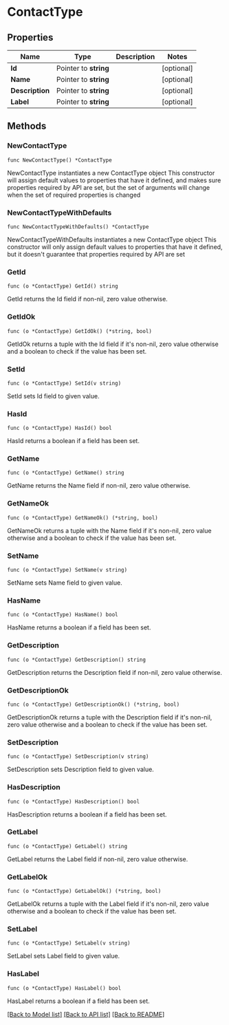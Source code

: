 # ContactType

## Properties

Name | Type | Description | Notes
------------ | ------------- | ------------- | -------------
**Id** | Pointer to **string** |  | [optional] 
**Name** | Pointer to **string** |  | [optional] 
**Description** | Pointer to **string** |  | [optional] 
**Label** | Pointer to **string** |  | [optional] 

## Methods

### NewContactType

`func NewContactType() *ContactType`

NewContactType instantiates a new ContactType object
This constructor will assign default values to properties that have it defined,
and makes sure properties required by API are set, but the set of arguments
will change when the set of required properties is changed

### NewContactTypeWithDefaults

`func NewContactTypeWithDefaults() *ContactType`

NewContactTypeWithDefaults instantiates a new ContactType object
This constructor will only assign default values to properties that have it defined,
but it doesn't guarantee that properties required by API are set

### GetId

`func (o *ContactType) GetId() string`

GetId returns the Id field if non-nil, zero value otherwise.

### GetIdOk

`func (o *ContactType) GetIdOk() (*string, bool)`

GetIdOk returns a tuple with the Id field if it's non-nil, zero value otherwise
and a boolean to check if the value has been set.

### SetId

`func (o *ContactType) SetId(v string)`

SetId sets Id field to given value.

### HasId

`func (o *ContactType) HasId() bool`

HasId returns a boolean if a field has been set.

### GetName

`func (o *ContactType) GetName() string`

GetName returns the Name field if non-nil, zero value otherwise.

### GetNameOk

`func (o *ContactType) GetNameOk() (*string, bool)`

GetNameOk returns a tuple with the Name field if it's non-nil, zero value otherwise
and a boolean to check if the value has been set.

### SetName

`func (o *ContactType) SetName(v string)`

SetName sets Name field to given value.

### HasName

`func (o *ContactType) HasName() bool`

HasName returns a boolean if a field has been set.

### GetDescription

`func (o *ContactType) GetDescription() string`

GetDescription returns the Description field if non-nil, zero value otherwise.

### GetDescriptionOk

`func (o *ContactType) GetDescriptionOk() (*string, bool)`

GetDescriptionOk returns a tuple with the Description field if it's non-nil, zero value otherwise
and a boolean to check if the value has been set.

### SetDescription

`func (o *ContactType) SetDescription(v string)`

SetDescription sets Description field to given value.

### HasDescription

`func (o *ContactType) HasDescription() bool`

HasDescription returns a boolean if a field has been set.

### GetLabel

`func (o *ContactType) GetLabel() string`

GetLabel returns the Label field if non-nil, zero value otherwise.

### GetLabelOk

`func (o *ContactType) GetLabelOk() (*string, bool)`

GetLabelOk returns a tuple with the Label field if it's non-nil, zero value otherwise
and a boolean to check if the value has been set.

### SetLabel

`func (o *ContactType) SetLabel(v string)`

SetLabel sets Label field to given value.

### HasLabel

`func (o *ContactType) HasLabel() bool`

HasLabel returns a boolean if a field has been set.


[[Back to Model list]](../README.md#documentation-for-models) [[Back to API list]](../README.md#documentation-for-api-endpoints) [[Back to README]](../README.md)


